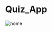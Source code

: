 # Quiz_App
![home](https://user-images.githubusercontent.com/63207127/217271830-536fc9fa-3ae0-4c05-9a4e-05829e90aacf.png)
